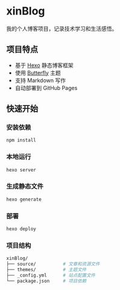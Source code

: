 # xinBlog

我的个人博客项目，记录技术学习和生活感悟。

## 项目特点
- 基于 [Hexo](https://hexo.io/) 静态博客框架
- 使用 [Butterfly](https://github.com/jerryc127/hexo-theme-butterfly) 主题
- 支持 Markdown 写作
- 自动部署到 GitHub Pages

## 快速开始

### 安装依赖
```bash
npm install
```
### 本地运行
```bash
hexo server
```
### 生成静态文件
```bash
hexo generate
```
### 部署
```bash
hexo deploy
```
### 项目结构
```bash
xinBlog/
├── source/          # 文章和资源文件
├── themes/          # 主题文件
├── _config.yml      # 站点配置文件
└── package.json     # 项目依赖
```